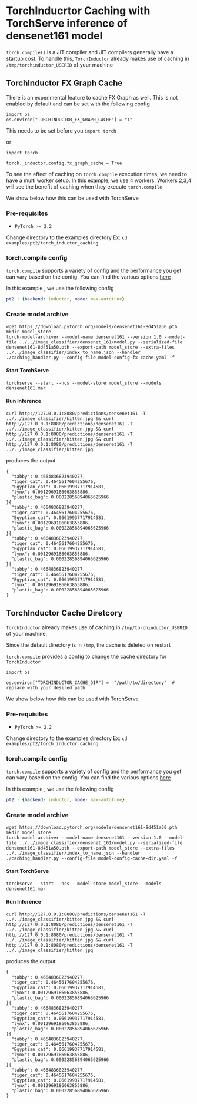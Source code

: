 
# TorchInducrtor Caching with TorchServe inference of densenet161 model

`torch.compile()` is a JIT compiler and JIT compilers generally have a startup cost. To handle this, `TorchInductor` already makes use of caching in `/tmp/torchinductor_USERID` of your machine

## TorchInductor FX Graph Cache
There is an experimental feature to cache FX Graph as well. This is not enabled by default and can be set with the following config

```
import os
os.environ["TORCHINDUCTOR_FX_GRAPH_CACHE"] = "1"
```

This needs to be set before you `import torch`

or

```
import torch

torch._inductor.config.fx_graph_cache = True
```

To see the effect of caching on `torch.compile` execution times, we need to have a multi worker setup. In this example, we use 4 workers. Workers 2,3,4 will see the benefit of caching when they execute `torch.compile`

We show below how this can be used with TorchServe


### Pre-requisites

- `PyTorch >= 2.2`

Change directory to the examples directory
Ex:  `cd  examples/pt2/torch_inductor_caching`


### torch.compile config

`torch.compile` supports a variety of config and the performance you get can vary based on the config. You can find the various options [here](https://pytorch.org/docs/stable/generated/torch.compile.html)

In this example , we use the following config

```yaml
pt2 : {backend: inductor, mode: max-autotune}
```

### Create model archive

```
wget https://download.pytorch.org/models/densenet161-8d451a50.pth
mkdir model_store
torch-model-archiver --model-name densenet161 --version 1.0 --model-file ../../image_classifier/densenet_161/model.py --serialized-file densenet161-8d451a50.pth --export-path model_store --extra-files ../../image_classifier/index_to_name.json --handler ./caching_handler.py --config-file model-config-fx-cache.yaml -f
```

#### Start TorchServe
```
torchserve --start --ncs --model-store model_store --models densenet161.mar
```

#### Run Inference

```
curl http://127.0.0.1:8080/predictions/densenet161 -T ../../image_classifier/kitten.jpg && curl http://127.0.0.1:8080/predictions/densenet161 -T ../../image_classifier/kitten.jpg && curl http://127.0.0.1:8080/predictions/densenet161 -T ../../image_classifier/kitten.jpg && curl http://127.0.0.1:8080/predictions/densenet161 -T ../../image_classifier/kitten.jpg
```

produces the output

```
{
  "tabby": 0.4664836823940277,
  "tiger_cat": 0.4645617604255676,
  "Egyptian_cat": 0.06619937717914581,
  "lynx": 0.0012969186063855886,
  "plastic_bag": 0.00022856894065625966
}{
  "tabby": 0.4664836823940277,
  "tiger_cat": 0.4645617604255676,
  "Egyptian_cat": 0.06619937717914581,
  "lynx": 0.0012969186063855886,
  "plastic_bag": 0.00022856894065625966
}{
  "tabby": 0.4664836823940277,
  "tiger_cat": 0.4645617604255676,
  "Egyptian_cat": 0.06619937717914581,
  "lynx": 0.0012969186063855886,
  "plastic_bag": 0.00022856894065625966
}{
  "tabby": 0.4664836823940277,
  "tiger_cat": 0.4645617604255676,
  "Egyptian_cat": 0.06619937717914581,
  "lynx": 0.0012969186063855886,
  "plastic_bag": 0.00022856894065625966
}
```

## TorchInductor Cache Diretcory
`TorchInductor` already makes use of caching in `/tmp/torchinductor_USERID` of your machine.

Since the default directory is in `/tmp`, the cache is deleted on restart

`torch.compile` provides a config to change the cache directory for `TorchInductor `

```
import os

os.environ["TORCHINDUCTOR_CACHE_DIR"] =  "/path/to/directory"  # replace with your desired path

```


We show below how this can be used with TorchServe


### Pre-requisites

- `PyTorch >= 2.2`

Change directory to the examples directory
Ex:  `cd  examples/pt2/torch_inductor_caching`


### torch.compile config

`torch.compile` supports a variety of config and the performance you get can vary based on the config. You can find the various options [here](https://pytorch.org/docs/stable/generated/torch.compile.html)

In this example , we use the following config

```yaml
pt2 : {backend: inductor, mode: max-autotune}
```

### Create model archive

```
wget https://download.pytorch.org/models/densenet161-8d451a50.pth
mkdir model_store
torch-model-archiver --model-name densenet161 --version 1.0 --model-file ../../image_classifier/densenet_161/model.py --serialized-file densenet161-8d451a50.pth --export-path model_store --extra-files ../../image_classifier/index_to_name.json --handler ./caching_handler.py --config-file model-config-cache-dir.yaml -f
```

#### Start TorchServe
```
torchserve --start --ncs --model-store model_store --models densenet161.mar
```

#### Run Inference

```
curl http://127.0.0.1:8080/predictions/densenet161 -T ../../image_classifier/kitten.jpg && curl http://127.0.0.1:8080/predictions/densenet161 -T ../../image_classifier/kitten.jpg && curl http://127.0.0.1:8080/predictions/densenet161 -T ../../image_classifier/kitten.jpg && curl http://127.0.0.1:8080/predictions/densenet161 -T ../../image_classifier/kitten.jpg
```

produces the output

```
{
  "tabby": 0.4664836823940277,
  "tiger_cat": 0.4645617604255676,
  "Egyptian_cat": 0.06619937717914581,
  "lynx": 0.0012969186063855886,
  "plastic_bag": 0.00022856894065625966
}{
  "tabby": 0.4664836823940277,
  "tiger_cat": 0.4645617604255676,
  "Egyptian_cat": 0.06619937717914581,
  "lynx": 0.0012969186063855886,
  "plastic_bag": 0.00022856894065625966
}{
  "tabby": 0.4664836823940277,
  "tiger_cat": 0.4645617604255676,
  "Egyptian_cat": 0.06619937717914581,
  "lynx": 0.0012969186063855886,
  "plastic_bag": 0.00022856894065625966
}{
  "tabby": 0.4664836823940277,
  "tiger_cat": 0.4645617604255676,
  "Egyptian_cat": 0.06619937717914581,
  "lynx": 0.0012969186063855886,
  "plastic_bag": 0.00022856894065625966
}
```
